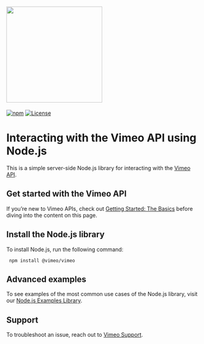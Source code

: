 # <img src="https://user-images.githubusercontent.com/33762/33720344-abc20bb8-db31-11e7-8362-59a4985aeff0.png" width="250" />

[![npm](https://img.shields.io/npm/v/vimeo.svg?style=flat-square)](https://www.npmjs.com/package/vimeo)
[![License](https://img.shields.io/github/license/vimeo/vimeo.js.svg)](https://www.npmjs.com/package/vimeo)

# Interacting with the Vimeo API using Node.js
This is a simple server-side Node.js library for interacting with the [Vimeo API](https://developers.vimeo.com).

## Get started with the Vimeo API
If you’re new to Vimeo APIs, check out [Getting Started: The Basics](https://developer.vimeo.com/api/start) before diving into the content on this page. 

## Install the Node.js library
To install Node.js, run the following command: 

     npm install @vimeo/vimeo

## Advanced examples
To see examples of the most common use cases of the Node.js library, visit our [Node.js Examples Library](https://developer.vimeo.com/api/libraries/examples/nodejs).
## Support

To troubleshoot an issue, reach out to [Vimeo Support](https://vimeo.com/help/contact).
